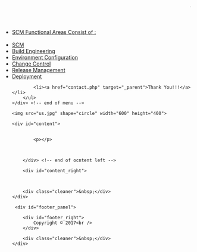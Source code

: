 
<html>
<head>
<title>SCM Mini Project</title>
<link href="style.css" rel="stylesheet" type="text/css" />
</head>
<body>
<div id="body_main">
<div id="top">   	
			<marquee><h1>WELCOME TO SCM Mini Project (Group 4)</h1></marquee>    
  </div>
     
     
     
     
<div id="menu">
        <ul>
	<li><a href="account.php" target="_parent" >SCM Functional Areas Consist of :</a></li>
	<br>
            <li><a href="account.php" target="_parent" >SCM</a></li>
            <li><a href="aboutus.php" class="current" >Build Engineering</a></li>
			<li><a href="promotion.php" target="_parent">Environment Configuration</a></li>
            <li><a href="gallery.php" target="_parent">Change Control</a></li>
			<li><a href="gowns.php" target="_parent">Release Management</a></li>  
            <li><a href="cust.php" target="_parent">Deployment</a></li> 
	   
	    
            <li><a href="contact.php" target="_parent">Thank You!!!</a></li>   			
        </ul> 
    </div> <!-- end of menu -->
   <div class="img">

    <img src="us.jpg" shape="circle" width="600" height="400">
 
</div>
    
    <div id="content">
   

			<p></p>
			
                        
       
        </div> <!-- end of ocntent left -->
        
        <div id="content_right">

            
        
        <div class="cleaner">&nbsp;</div>
    </div>
    
     <div id="footer_panel">
     
        <div id="footer_right">
            Copyright © 2017<br />
        </div>
        
        <div class="cleaner">&nbsp;</div>
    </div>
</div>


